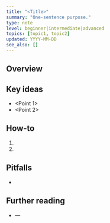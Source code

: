 ```yaml
---
title: "<Title>"
summary: "One-sentence purpose."
type: note
level: beginner|intermediate|advanced
topics: [topic1, topic2]
updated: YYYY-MM-DD
see_also: []
---
```


## Overview
<What this covers and why it matters>

## Key ideas
- <Point 1>
- <Point 2>

## How-to
1. <Step>
2. <Step>

## Pitfalls
- <Common mistake and how to avoid>

## Further reading
- <Link> — <why it’s useful>

